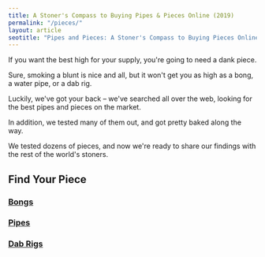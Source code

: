 ```yaml
---
title: A Stoner's Compass to Buying Pipes & Pieces Online (2019)
permalink: "/pieces/"
layout: article
seotitle: "Pipes and Pieces: A Stoner's Compass to Buying Pieces Online (2019)" 
---
```


If you want the best high for your supply, you're going to need a dank piece. 

Sure, smoking a blunt is nice and all, but it won't get you as high as a bong, a water pipe, or a dab rig. 

Luckily, we've got your back – we've searched all over the web, looking for the best pipes and pieces on the market. 

In addition, we tested many of them out, and got pretty baked along the way. 

We tested dozens of pieces, and now we're ready to share our findings with the rest of the world's stoners. 

## Find Your Piece

<div class="row">
    <div class="col-1-of-3">
       <div class="feature-box">
        <a href="/pieces/bongs/">
       	<i class="feature-box__icon feature-box__icon-blunt fas fa-bong"></i>
       	<h3 class="u-margin-bottom-small heading-tertiary">Bongs</h3>
       </div>
       </a>
    </div>
    <div class="col-1-of-3">
    	<div class="feature-box">
    	<a href="/pieces/pipes/">
       		<i class="feature-box__icon feature-box__icon-joint fas fa-bong"></i>
       		<h3 class="u-margin-bottom-small heading-tertiary">Pipes</h3>
       		</a>
       </div>   
    </div>
    <div class="col-1-of-3">
    <div class="feature-box">
    	<a href="/pieces/dab-rigs/">
       		<i class="feature-box__icon feature-box__icon-backwood fas fa-bong"></i>
       		<h3 class="u-margin-bottom-small heading-tertiary">Dab Rigs</h3>
       		</a>
       </div>  
    </div>
</div>